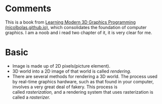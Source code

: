 # Comments

This is a book from [Learning Modern 3D Graphics Programming (nicolbolas.github.io)](https://nicolbolas.github.io/oldtut/index.html), which consolidates the foundation of computer graphics. I am a noob and i read two chapter of it, it is very clear for me.

# Basic
- Image is made up of 2D pixels(picture element).
- 3D world into a 2D image of that world is called _rendering_.
- There are several methods for rendering a 3D world. The process used by real-time graphics hardware, such as that found in your computer, involves a very great deal of fakery. This process is called _rasterization,_ and a rendering system that uses rasterization is called a _rasterizer._